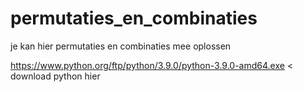 # permutaties_en_combinaties
je kan hier permutaties en combinaties mee oplossen

https://www.python.org/ftp/python/3.9.0/python-3.9.0-amd64.exe < download python hier
